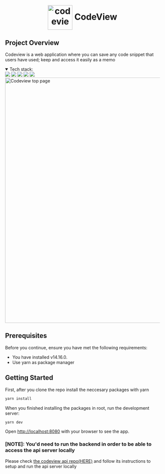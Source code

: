 <h1 align="center">
  <img align="center" width="80" alt="codeview-logo" src="https://user-images.githubusercontent.com/22023256/136692460-ed7f0835-e895-4341-b149-218771218d35.png" />
  <span>CodeView</span>
</h1>

## Project Overview
Codeview is a web application where you can save any code snippet that users have used; keep and access it easily as a memo

<details open>
<summary>Tech stack:</summary>
<img src="https://img.shields.io/badge/TypeScript-007ACC?style=for-the-badge&logo=typescript&logoColor=white" />
<img src="https://img.shields.io/badge/React-20232A?style=for-the-badge&logo=react&logoColor=61DAFB" />
<img src="https://img.shields.io/badge/Next.js-20232A?style=for-the-badge&logo=nextdotjs&logoColor=white" />
<img src="https://img.shields.io/badge/Emotion-db7093?style=for-the-badge&logo=styledcomponents&logoColor=yellow" />
<img src="https://img.shields.io/badge/CSS3-1572B6?style=for-the-badge&logo=css3&logoColor=white" />
</details>

<img src="https://user-images.githubusercontent.com/22023256/136694020-0d7876b0-d23a-41c2-b410-625bbe9efbd3.png" alt="Codeview top page" width="800"/>

## Prerequisites

Before you continue, ensure you have met the following requirements:

* You have installed v14.16.0.
* Use yarn as package manager

## Getting Started

First, after you clone the repo install the neccesary packages with yarn
```bash
yarn install
```

When you finished installing the packages in root, run the development server:
```bash
yarn dev
```

Open [http://localhost:8080](http://localhost:8080) with your browser to see the app.

### [NOTE]: You'd need to run the backend in order to be able to access the api server locally
Please check [the codeview api repo(HERE)](https://github.com/daiHash/codeview-api) and follow its instructions to setup and run the api server locally
